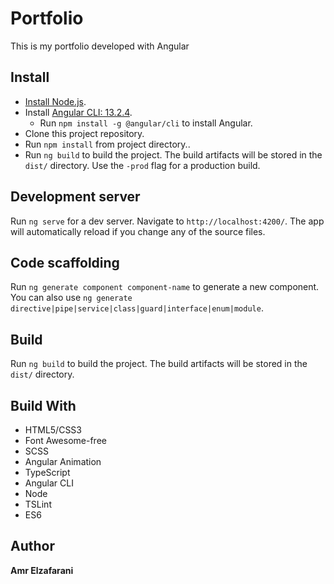 # Portfolio

This is my portfolio developed with Angular


## Install 

* [Install Node.js](https://nodejs.org/en/).
* Install [Angular CLI: 13.2.4](https://www.npmjs.com/package/@angular/cli).
  * Run `npm install -g @angular/cli` to install Angular.
* Clone this project repository.
* Run `npm install` from project directory..
* Run `ng build` to build the project. The build artifacts will be stored in the `dist/` directory. Use the `-prod` flag for a production build.

## Development server

Run `ng serve` for a dev server. Navigate to `http://localhost:4200/`. The app will automatically reload if you change any of the source files.

## Code scaffolding

Run `ng generate component component-name` to generate a new component. You can also use `ng generate directive|pipe|service|class|guard|interface|enum|module`.

## Build

Run `ng build` to build the project. The build artifacts will be stored in the `dist/` directory.

## Build With

* HTML5/CSS3
* Font Awesome-free
* SCSS
* Angular Animation
* TypeScript
* Angular CLI
* Node
* TSLint
* ES6

## Author

**Amr Elzafarani**